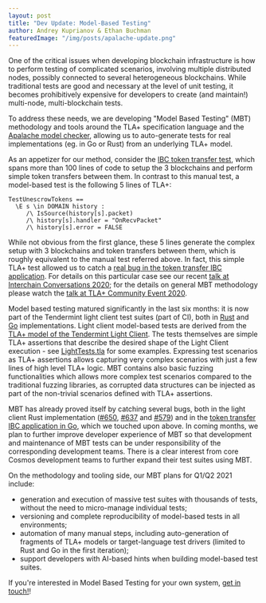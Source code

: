 ```yaml
---
layout: post
title: "Dev Update: Model-Based Testing"
author: Andrey Kuprianov & Ethan Buchman 
featuredImage: "/img/posts/apalache-update.png"
---
```


One of the critical issues when developing blockchain infrastructure is how to perform
testing of complicated scenarios, involving multiple distributed nodes, possibly connected to several heterogeneous blockchains. While traditional tests are good and necessary at the level of unit testing, it becomes prohibitively expensive for developers to create (and maintain!) multi-node, multi-blockchain tests. 

To address these needs, we are developing "Model Based Testing" (MBT) 
methodology and tools around the TLA+ specification language and the [Apalache model
checker](http://apalache.informal.systems/), allowing us to auto-generate
tests for real implementations (eg. in Go or Rust) from an underlying TLA+ model.

As an appetizer for our method, consider the [IBC token transfer test](https://github.com/cosmos/cosmos-sdk/blob/v0.41.0/x/ibc/applications/transfer/handler_test.go), which spans more than 100 lines of code to setup the 3 blockchains and perform simple token transfers between them. In contrast to this manual test, a model-based test is the following 5 lines of TLA+:

```tla+
TestUnescrowTokens ==
  \E s \in DOMAIN history :
     /\ IsSource(history[s].packet)
     /\ history[s].handler = "OnRecvPacket"
     /\ history[s].error = FALSE
```

While not obvious from the first glance, these 5 lines generate the complex setup with 3 blockchains and token transfers between them, which is roughly equivalent to the manual test referred above. In fact, this simple TLA+ test allowed us to catch a [real bug in the token transfer IBC application](https://github.com/cosmos/cosmos-sdk/issues/8120). For details on this particular case see our recent [talk at Interchain
  Conversations 2020](https://youtu.be/zLBl3ouWTWw); for the details on general MBT methodology please watch the [talk at TLA+ Community Event 2020](https://www.youtube.com/watch?v=aveoIMphzW8).

Model based testing matured significantly in the last six months: it is now
part of the Tendermint light client test suites (part of CI), both in
[Rust](https://github.com/informalsystems/tendermint-rs/tree/v0.17.1/light-client/tests/support/model_based)
and [Go](https://github.com/tendermint/tendermint/tree/v0.34.3/light/mbt)
implementations. Light client model-based tests are derived from the [TLA+ model
of the Tendermint Light Client](https://github.com/tendermint/spec/tree/b270ab8d15410ab4e70e3835ef2bbd3bbf9c48d7/spec/light-client).
The tests themselves are simple TLA+ assertions that
describe the desired shape of the Light Client execution - see
[LightTests.tla](https://github.com/informalsystems/tendermint-rs/blob/v0.17.1/light-client/tests/support/model_based/LightTests.tla)
for some examples. Expressing test scenarios as TLA+ assertions allows
capturing very complex scenarios with just a few lines of high level TLA+ logic.
MBT contains also basic fuzzing functionalities which allows more complex
test scenarios compared to the traditional fuzzing libraries, as corrupted
data structures can be injected as part of the non-trivial scenarios defined
with TLA+ assertions.

MBT has already proved itself by catching several bugs, both in the light client
Rust implementation
([#650](https://github.com/informalsystems/tendermint-rs/issues/650),
[#637](https://github.com/informalsystems/tendermint-rs/issues/637) and
[#579](https://github.com/informalsystems/tendermint-rs/issues/579)) and in the
[token transfer IBC application in Go](https://github.com/cosmos/cosmos-sdk/issues/8120), which we touched upon above.
In coming months, we plan to further improve developer experience of MBT so
that development and maintenance of MBT tests can be under responsibility of
the corresponding development teams. There is a clear interest from core Cosmos
development teams to further expand their test suites using MBT.

On the methodology and tooling side, our MBT plans for Q1/Q2 2021 include:
- generation and execution of massive test suites with thousands of tests, 
  without the need to micro-manage individual tests;
- versioning and complete reproducibility of model-based tests in all environments;
- automation of many manual steps, including auto-generation of fragments of 
  TLA+ models or target-language test drivers (limited to Rust and Go in the first iteration);
- support developers with AI-based hints when building model-based test suites.


If you're interested in Model Based Testing for your own system, [get in
touch!](mailto:hello@informal.systems)! 
